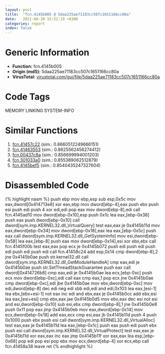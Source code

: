 ```yaml
---
layout: post
title:  "fcn.4145b005 @ 5daa225ae71183cc507c1651166cc80a"
date:   2021-08-30 15:52:19 +0300
categories: report
index: false
---
```


# Generic Information
- **Function:** fcn.4145b005
- **Origin (md5):** 5daa225ae71183cc507c1651166cc80a
- **VirusTotal:** [virustotal.com/gui/file/5daa225ae71183cc507c1651166cc80a][virustotal_ref]

# Code Tags
<span class="tag" id="MEMORY">MEMORY</span>
<span class="tag" id="LINKING">LINKING</span>
<span class="tag" id="SYSTEM-INFO">SYSTEM-INFO</span>


# Similar Functions

1. [fcn.41457c22][similar_1_ref] (sim.: 0.8660512249666151)
2. [fcn.41463553][similar_2_ref] (sim.: 0.8625562456274412)
3. [fcn.00437c8a][similar_3_ref] (sim.: 0.856699994001203)
4. [fcn.301033a0][similar_4_ref] (sim.: 0.855389062512879)
5. [fcn.4145bef5][similar_5_ref] (sim.: 0.8540435247327604)


# Disassembled Code

{% highlight nasm %}
push ebp
mov ebp,esp
sub esp,0x5c
mov eax,dword[0x414713e8]
xor eax,ebp
mov dword[ebp-4],eax
push ebx
push esi
push edi
push 4
xor edi,edi
pop eax
mov dword[ebp-8],edi
call fcn.4145ad10
mov dword[ebp-0x10],esp
push 0x1c
lea eax,[ebp-0x38]
push eax
push dword[ebp-0x10]
call dword[sym.imp.KERNEL32.dll_VirtualQuery]
test eax,eax
je 0x4145b11d
mov eax,dword[ebp-0x34]
mov dword[ebp-0x18],eax
lea eax,[ebp-0x5c]
push eax
call dword[sym.imp.KERNEL32.dll_GetSystemInfo]
mov esi,dword[ebp-0x58]
lea eax,[ebp-8]
push eax
mov dword[ebp-0x14],esi
xor ebx,ebx
call fcn.4145f00b
test eax,eax
pop ecx
je 0x4145b072
push edi
push edi
push edi
push edi
push edi
call fcn.41458c24
add esp,0x14
cmp dword[ebp-8],2
jne 0x4145b0ae
push str.kernel32.dll
call dword[sym.imp.KERNEL32.dll_GetModuleHandleA]
cmp eax,edi
je 0x4145b0ae
push str.SetThreadStackGuarantee
push eax
call dword[0x414726b8]
cmp eax,edi
je 0x4145b0ae
lea ecx,[ebp-0xc]
push ecx
mov dword[ebp-0xc],edi
call eax
cmp eax,1
pop ecx
jne 0x4145b0ae
cmp dword[ebp-0xc],edi
jbe 0x4145b0ae
mov ebx,dword[ebp-0xc]
mov edi,dword[ebp-8]
dec edi
neg edi
sbb edi,edi
and edi,0x103
lea eax,[esi-1]
lea ebx,[ebx+esi-1]
not eax
inc edi
and ebx,eax
je 0x4145b0cc
add ebx,esi
lea eax,[esi+esi]
cmp ebx,eax
jae 0x4145b0d5
mov ebx,eax
dec esi
not esi
and esi,dword[ebp-0x10]
sub esi,ebx
cmp dword[ebp-8],1
jne 0x4145b0e8
push 0x11
pop eax
jmp 0x4145b0eb
mov eax,dword[ebp-0x14]
mov ecx,dword[ebp-0x18]
add eax,ecx
cmp esi,eax
jb 0x4145b11d
push 4
push 0x1000
push ebx
push esi
call dword[sym.imp.KERNEL32.dll_VirtualAlloc]
test eax,eax
je 0x4145b11d
lea eax,[ebp-0x1c]
push eax
push edi
push ebx
push esi
call dword[sym.imp.KERNEL32.dll_VirtualProtect]
test eax,eax
je 0x4145b11d
xor eax,eax
inc eax
jmp 0x4145b11f
xor eax,eax
lea esp,[ebp-0x68]
pop edi
pop esi
pop ebx
mov ecx,dword[ebp-4]
xor ecx,ebp
call fcn.41458a38
leave 
ret 
{% endhighlight %}


[similar_1_ref]: /report/fcn.41457c22@5daa225ae71183cc507c1651166cc80a
[similar_2_ref]: /report/fcn.41463553@5daa225ae71183cc507c1651166cc80a
[similar_3_ref]: /report/fcn.00437c8a@418e0921f3a9bd4f5bc0dcc59623b5a1
[similar_4_ref]: /report/fcn.301033a0@0a3653d3e8fb1320d70b4e1441359302
[similar_5_ref]: /report/fcn.4145bef5@5daa225ae71183cc507c1651166cc80a
[virustotal_ref]: https://www.virustotal.com/gui/file/5daa225ae71183cc507c1651166cc80a